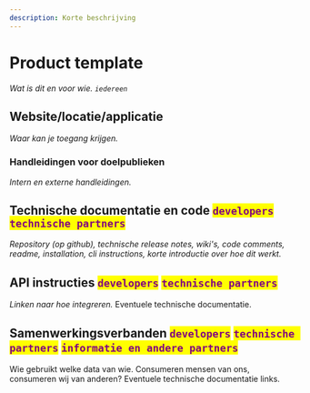 ```yaml
---
description: Korte beschrijving
---
```


# Product template

_Wat is dit en voor wie. `iedereen`_

## Website/locatie/applicatie

_Waar kan je toegang krijgen._

### Handleidingen voor doelpublieken

_Intern en externe handleidingen._

## Technische documentatie en code <mark style="color:purple;">`developers`</mark> <mark style="color:purple;">`technische partners`</mark>

_Repository (op github), technische release notes, wiki's, code comments, readme, installation, cli instructions, korte introductie over hoe dit werkt._

## API instructies <mark style="color:purple;">`developers`</mark> <mark style="color:purple;">`technische partners`</mark>

_Linken naar hoe integreren._ Eventuele technische documentatie.

## Samenwerkingsverbanden <mark style="color:purple;">`developers`</mark> <mark style="color:purple;">`technische partners`</mark> <mark style="color:purple;">`informatie en andere partners`</mark>

Wie gebruikt welke data van wie. Consumeren mensen van ons, consumeren wij van anderen? Eventuele technische documentatie links.
